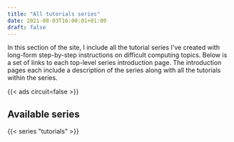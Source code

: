 ```yaml
---
title: "All tutorials series"
date: 2021-08-03T16:00:01+01:00
draft: false
---
```


In this section of the site, I include all the tutorial series I've created with long-form step-by-step instructions on difficult computing topics. Below is a set of links to each top-level series introduction page. The introduction pages each include a description of the series along with all the tutorials within the series.

{{< ads circuit=false >}}

## Available series

{{< series "tutorials" >}}